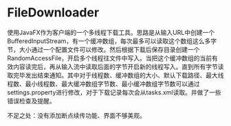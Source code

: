 # FileDownloader
  使用JavaFX作为客户端的一个多线程下载工具。思路是从输入URL中创建一个BufferedInputStream，有一个缓冲数组，每次最多可以读取这个数组这么多字节，大小通过一个配置文件可以修改。然后根据下载后保存目录创建一个RandomAccessFile，开启多个线程往文件中写入。当把这个缓冲数组的当前有效内容读完后，再从输入流中读取后面的字节开启新的线程写入。直到所有字节读取完毕发出结束通知。其中对于线程数、缓冲数组的大小、默认下载路径、最大线程数、最小线程数、最大缓冲数组字节数、最小缓冲数组字节数可以通过settings.property进行修改，对于下载记录每次会从tasks.xml读取。并做了一些错误检查及提醒。
  
  不足之处：没有添加断点续传功能、界面不够美观。
